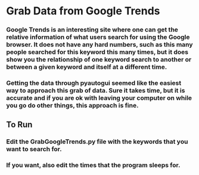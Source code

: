 # Grab Data from Google Trends

### Google Trends is an interesting site where one can get the relative information of what users search for using the Google browser. It does not have any hard numbers, such as this many people searched for this keyword this many times, but it does show you the relationship of one keyword search to another or between a given keyword and itself at a different time.

### Getting the data through pyautogui seemed like the easiest way to approach this grab of data. Sure it takes time, but it is accurate and if you are ok with leaving your computer on while you go do other things, this approach is fine. 

## To Run  
### Edit the <span>GrabGoogleTrends.py</span> file with the keywords that you want to search for.  

### If you want, also edit the times that the program sleeps for. 
